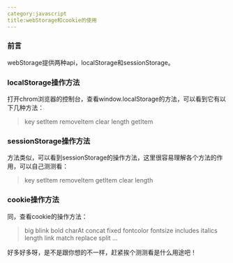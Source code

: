 ```yaml
---
category:javascript
title:webStorage和cookie的使用
---
```


### 前言
webStorage提供两种api，localStorage和sessionStorage。

### localStorage操作方法
打开chrom浏览器的控制台，查看window.localStorage的方法，可以看到它有以下几种方法：
>key
setItem
removeItem
clear
length
getItem

### sessionStorage操作方法
方法类似，可以看到sessionStorage的操作方法，这里很容易理解各个方法的作用，可以自己测测看：
>key
setItem
removeItem
getItem
clear
length

### cookie操作方法
同，查看cookie的操作方法：
>big
blink
bold
charAt
concat
fixed
fontcolor
fontsize
includes
italics
length
link
match
replace
split
...

好多好多呀，是不是跟你想的不一样，赶紧挨个测测看是什么用途吧！





